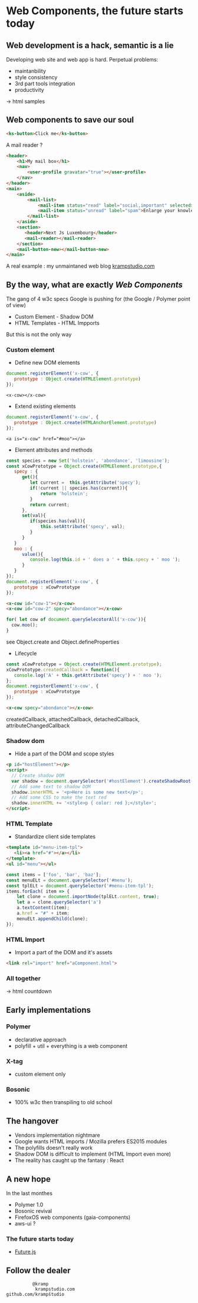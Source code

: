 # Web Components, the future starts today

## Web development is a hack, semantic is a lie

 Developing web site and web app is hard. Perpetual problems:
  - maintanbility
  - style consistency
  - 3rd part tools integration
  - productivity

-> html samples

## Web components to save our soul

```html
<ks-button>Click me</ks-button>
```

A mail reader ?

```html
<header>
    <h1>My mail box</h1>
    <nav>
        <user-profile gravatar="true"></user-profile>
    </nav>
</header>
<main>
    <aside>
        <mail-list>
            <mail-item status="read" label="social,important" selected>Next JsLuxembourg</mail>
            <mail-item status="unread" label="spam">Enlarge your knowledge</mail>
        </mail-list>
    </aside>
    <section>
       <header>Next Js Luxembourg</header>
       <mail-reader></mail-reader>
    </section>
    <mail-button-new></mail-button-new>
</main>
```

A real example : my unmaintaned web blog [krampstudio.com](http://krampstudio.com/en/index.html)


## By the way, what are exactly _Web Components_


The gang of 4 w3c specs Google is pushing for (the Google / Polymer point of view)
 - Custom Element  - Shadow DOM
 - HTML Templates  - HTML Impports

But this is not the only way

### Custom element

 - Define new DOM elements

```js
document.registerElement('x-cow', {
   prototype : Object.create(HTMLElement.prototype)
});
```

```
<x-cow></x-cow>
```

 - Extend existing elements

```js
document.registerElement('x-cow', {
   prototype : Object.create(HTMLAnchorElement.prototype)
});
```

```
<a is="x-cow" href="#moo"></a>
```

 - Element attributes and methods

```js
const species = new Set('holstein', 'abondance', 'limousine');
const xCowPrototype = Object.create(HTMLElement.prototype,{
   specy : {
      get(){
         let current =  this.getAttribute('specy');
         if(!current || species.has(current)){
             return 'holstein';
         }
         return current;
      },
      set(val){
         if(species.has(val)){
             this.setAttribute('specy', val);
         }
      }
   }
   moo : {
      value(){
         console.log(this.id + ' does a ' + this.specy + ' moo ');
      }
   }
});
document.registerElement('x-cow', {
   prototype : xCowPrototype
});
```

```html
<x-cow id="cow-1"></x-cow>
<x-cow id="cow-2" specy="abondance"></x-cow>
```

```js
for( let cow of document.querySelecotorAll('x-cow')){
  cow.moo();
}
```

see Object.create and Object.defineProperties


 - Lifecycle

```js
const xCowPrototype = Object.create(HTMLElement.prototype);
xCowPrototype.createdCallback = function(){
   console.log('A' + this.getAttribute('specy') + ' moo ');
};
document.registerElement('x-cow', {
   prototype : xCowPrototype
});
```

```html
<x-cow specy="abondance"></x-cow>
```

 createdCallback, attachedCallback, detachedCallback, attributeChangedCallback


### Shadow dom

 - Hide a part of the DOM and scope styles

```html
<p id="hostElement"></p>
<script>
  // Create shadow DOM
  var shadow = document.querySelector('#hostElement').createShadowRoot();
  // Add some text to shadow DOM
  shadow.innerHTML = '<p>Here is some new text</p>';
  // Add some CSS to make the text red
  shadow.innerHTML += '<style>p { color: red };</style>';
</script>
```

###  HTML Template

- Standardize client side templates

```html
<template id="menu-item-tpl">
   <li><a href="#"></a></li>
</template>
<ul id="menu"></ul>
```

```js
const items = ['foo', 'bar', 'baz'];
const menuELt = document.querySelector('#menu');
const tplELt = document.querySelector('#menu-item-tpl');
items.forEach( item => {
    let clone = document.importNode(tplELt.content, true);
    let a = clone.querySelector('a')
    a.textContent(item);
    a.href = "#" + item;
    menuELt.appendChild(clone);
});
```

### HTML Import

- Import a part of the DOM and it's assets

```html
<link rel="import" href="aComponent.html">
```

### All together

-> html countdown

## Early implementations

### Polymer

- declarative approach
- polyfill + util + everything is a web component

### X-tag

 - custom element only

### Bosonic

 - 100% w3c then transpiling to old school

## The hangover

 - Vendors implementation nightmare
 - Google wants HTML imports / Mozilla prefers ES2015 modules
 - The polyfills doesn't really work
 - Shadow DOM is difficult to implement (HTML Import even more)
 - The reality has caught up the fantasy : React

## A new hope

In the last monthes
- Polymer 1.0
- Bosonic revival
- FirefoxOS web components (gaia-components)
- aws-ui ?

### The future starts today

 - [Future.js](http://krampstudio.com/future.js)

## Follow the dealer

```
          @kramp
           krampstudio.com
github.com/krampŝtudio
```
